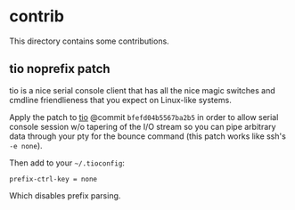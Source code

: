 contrib
=======

This directory contains some contributions.

tio noprefix patch
------------------

tio is a nice serial console client that has all the nice magic switches
and cmdline friendlieness that you expect on Linux-like systems.

Apply the patch to [tio](https://github.com/tio/tio) @commit `bfefd04b5567ba2b5`
in order to allow serial console session w/o tapering of the I/O stream so you
can pipe arbitrary data through your pty for the bounce command (this patch
works like ssh's `-e none`).

Then add to your `~/.tioconfig`:
```
prefix-ctrl-key = none
```

Which disables prefix parsing.

